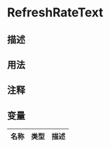 # RefreshRateText
## 描述

## 用法

## 注释

## 变量
| 名称 | 类型 | 描述 |
| ----------- | ----------- | ----------- |
